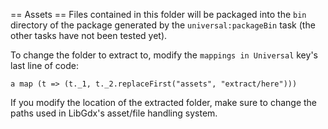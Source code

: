 == Assets ==
Files contained in this folder will be packaged into the `bin` directory of the
package generated by the `universal:packageBin` task (the other tasks have not been tested yet).

To change the folder to extract to, modify the `mappings in Universal` key's last line of code:

```
a map (t => (t._1, t._2.replaceFirst("assets", "extract/here")))
```

If you modify the location of the extracted folder, make sure to change the paths used in LibGdx's asset/file handling system.
